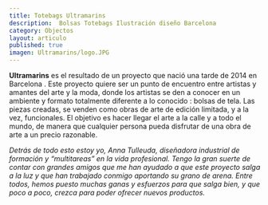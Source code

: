 ```yaml
---
title: Totebags Ultramarins
description:  Bolsas Totebags Ilustración diseño Barcelona
category: Objectos
layout: articulo
published: true
imagen: Ultramarins/logo.JPG
---
```



**Ultramarins** es el resultado de un proyecto que nació una tarde de 2014 en Barcelona
. Este proyecto quiere ser un punto de encuentro entre artistas y amantes del arte y la moda, donde los artistas se den a conocer en un ambiente y formato totalmente diferente a lo conocido : bolsas de tela. Las piezas creadas, se venden como obras de arte de edición limitada, y a la vez, funcionales.
El objetivo es hacer llegar el arte a la calle y a todo el mundo, de manera que cualquier persona pueda disfrutar de una obra de arte a un precio razonable. 

_Detrás de todo esto estoy yo, Anna Tulleuda, diseñadora industrial de formación y “multitareas” en la vida profesional. Tengo la gran suerte de contar con grandes amigos que me han ayudado a que este proyecto salga a la luz y que han trabajado conmigo aportando su grano de arena. Entre todos, hemos puesto muchas ganas y esfuerzos para que salga bien, y que poco a poco, crezca para poder ofrecer nuevos productos._
